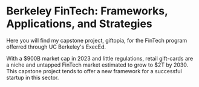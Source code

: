 # Berkeley FinTech: Frameworks, Applications, and Strategies

Here you will find my capstone project, giftopia, for the FinTech program offerred through UC Berkeley's ExecEd.

With a $900B market cap in 2023 and little regulations, retail gift-cards are a niche and untapped FinTech market estimated to grow to $2T by 2030. This capstone project tends to offer a new framework for a successful startup in this sector.
